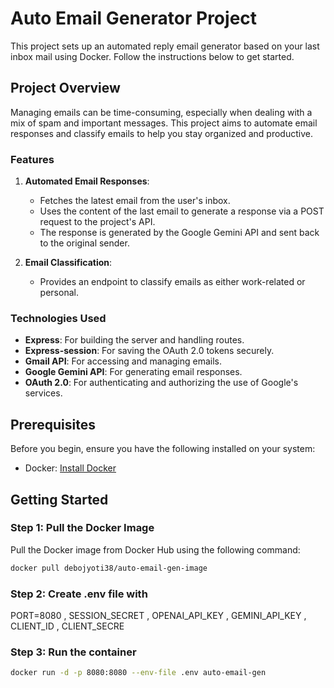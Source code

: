 # Auto Email Generator Project

This project sets up an automated reply email generator based on your last inbox mail using Docker. Follow the instructions below to get started.
## Project Overview

Managing emails can be time-consuming, especially when dealing with a mix of spam and important messages. This project aims to automate email responses and classify emails to help you stay organized and productive.

### Features

1. **Automated Email Responses**: 
   - Fetches the latest email from the user's inbox.
   - Uses the content of the last email to generate a response via a POST request to the project's API.
   - The response is generated by the Google Gemini API and sent back to the original sender.

2. **Email Classification**:
   - Provides an endpoint to classify emails as either work-related or personal.

### Technologies Used

- **Express**: For building the server and handling routes.
- **Express-session**: For saving the OAuth 2.0 tokens securely.
- **Gmail API**: For accessing and managing emails.
- **Google Gemini API**: For generating email responses.
- **OAuth 2.0**: For authenticating and authorizing the use of Google's services.
## Prerequisites

Before you begin, ensure you have the following installed on your system:

- Docker: [Install Docker](https://docs.docker.com/get-docker/)

## Getting Started

### Step 1: Pull the Docker Image

Pull the Docker image from Docker Hub using the following command:

```bash
docker pull debojyoti38/auto-email-gen-image
```

### Step 2: Create .env file with
PORT=8080 , SESSION_SECRET , OPENAI_API_KEY , GEMINI_API_KEY , CLIENT_ID , CLIENT_SECRE

### Step 3: Run the container
```bash
docker run -d -p 8080:8080 --env-file .env auto-email-gen 
```

